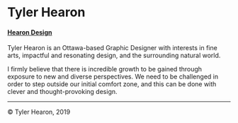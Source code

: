# Tyler Hearon

#### [Hearon Design](https://hearon.design)

Tyler Hearon is an Ottawa-based Graphic Designer with interests in fine arts, impactful and resonating design, and the surrounding natural world.

I firmly believe that there is incredible growth to be gained through exposure to new and diverse perspectives. We need to be challenged in order to step outside our initial comfort zone, and this can be done with clever and thought-provoking design.

---

&copy; Tyler Hearon, 2019
